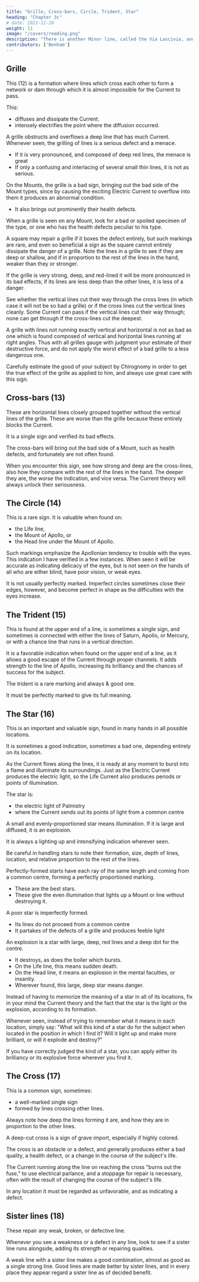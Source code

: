 ```yaml
---
title: "Grille, Cross-bars, Circle, Trident, Star"
heading: "Chapter 3c"
# date: 2021-11-20
weight: 11
image: "/covers/reading.png"
description: "There is another Minor line, called the Via Lascivia, and supposed to be a sister line to the Mercury line. But I consider it as a chance line, and so it does not have  fixed place among the Minor lines"
contributors: ['Benham']
---
```




## Grille 

This (12) is a formation where lines which cross each other to form a network or dam through which it is almost impossible for the Current to pass. <!-- ; as, for example, if an Electric Current were turned into a wire netting, when we know it would zigzag in every direction, be obstructed so it could not continue its passage, and would be forced to escape through the ends of each wire in the net. -->

This:
- diffuses and dissipate the Current.
- intensely electrifies the point where the diffusion occurred. 

A grille obstructs and overflows a deep line that has much Current. Whenever seen, the grilling of lines is a serious defect and a menace. 
- If it is very pronounced, and composed of deep red lines, the menace is great
- If only a confusing and interlacing of several small thin lines, it is not as serious. 

On the Mounts, the grille is a bad sign, bringing out the bad side of the Mount types, since by causing the exciting Electric Current to overflow into them it produces an abnormal condition. 
- It also brings out prominently their health defects.

<!--  Character Of The Lines - Defects, Repair, Strengthening Lines. Part 5 --> 

When a grille is seen on any Mount, look for a bad or spoiled specimen of the type, or one who has the health defects peculiar to his type. 

A square may repair a grille if it boxes the defect entirely, but such markings are rare, and even so beneficial a sign as the square cannot entirely dissipate the danger of a grille. Note the lines in a grille to see if they are deep or shallow, and if in proportion to the rest of the lines in the hand, weaker than they or stronger. 

If the grille is very strong, deep, and red-lined it will be more pronounced in its bad effects; if its lines are less deep than the other lines, it is less of a danger. 

See whether the vertical lines cut their way through the cross lines (in which case it will not be so bad a grille) or if the cross lines cut the vertical lines cleanly. Some Current can pass if the vertical lines cut their way through; none can get through if the cross-lines cut the deepest. 

A grille with lines not running exactly vertical and horizontal is not as bad as one which is found composed of vertical and horizontal lines running at right angles. Thus with all grilles gauge with judgment your estimate of their destructive force, and do not apply the worst effect of a bad grille to a less dangerous one. 

Carefully estimate the good of your subject by Chirognomy in order to get the true effect of the grille as applied to him, and always use great care with this sign. 


## Cross-bars (13)

These are horizontal lines closely grouped together without the vertical lines of the grille. These are worse than the grille because these entirely blocks the Current. <!--  and has no chance to escape except by overflowing the obstruction, and to do this it must first overflow the surrounding parts. I have given the name of Cross-bars to this marking, as I have often encountered -->

It is a single sign and verified its bad effects.

The cross-bars will bring out the bad side of a Mount, such as health defects, and fortunately are not often found. 

When you encounter this sign, see how strong and deep are the cross-lines, also how they compare with the rest of the lines in the hand. The deeper they are, the worse the indication, and vice versa. The Current theory will always unlock their seriousness. 


## The Circle (14)

This is a rare sign. It is valuable when found on:
- the Life line,
- the Mount of Apollo, or
- the Head line under the Mount of Apollo. 

Such markings emphasize the Apollonian tendency to trouble with the eyes. This indication I have verified in a few instances. When seen it will be accurate as indicating delicacy of the eyes, but is not seen on the hands of all who are either blind, have poor vision, or weak eyes.

It is not usually perfectly marked. Imperfect circles sometimes close their edges, however, and become perfect in shape as the difficulties with the eyes increase. 

<!-- Character Of The Lines Defects And Repair Individu 170 No. 13. Character Of The Lines Defects And Repair Individu 171 No. 14.  -->

## The Trident (15) 

This is found at the upper end of a line, is sometimes a single sign, and sometimes is connected with either the lines of Saturn, Apollo, or Mercury, or with a chance line that runs in a vertical direction. 

It is a favorable indication when found on the upper end of a line, as it allows a good escape of the Current through proper channels. It adds strength to the line of Apollo, increasing its brilliancy and the chances of success for the subject. 

The trident is a rare marking and always & good one.

It must be perfectly marked to give its full meaning.


## The Star (16)

This is an important and valuable sign, found in many hands in all possible locations. 

It is sometimes a good indication, sometimes a bad one, depending entirely on its location. 

As the Current flows along the lines, it is ready at any moment to burst into a flame and illuminate its surroundings. Just as the Electric Current produces the electric light, so the Life Current also produces periods or points of illumination.

The star is:
- the electric light of Palmistry
- where the Current sends out its points of light from a common centre

A small and evenly-proportioned star means illumination. If it is large and diffused, it is an explosion. 

It is always a lighting up and intensifying indication wherever seen. 

Be careful in handling stars to note their formation, size, depth of lines, location, and relative proportion to the rest of the lines. 

Perfectly-formed starts have each ray of the same length and coming from a common centre, forming a perfectly proportioned marking. 
- These are the best stars.
- These give the even illumination that lights up a Mount or line without destroying it. 

A poor star is imperfectly formed.
- Its lines do not proceed from a common centre
- It partakes of the defects of a grille and produces feeble light

An explosion is a star with large, deep, red lines and a deep dot for the centre.
- It destroys, as does the boiler which bursts. 
- On the Life line, this means sudden death. 
- On the Head line, it means an explosion in the mental faculties, or insanity.
- Wherever found, this large, deep star<!--  is excess, which --> means danger. 

Instead of having to memorize the meaning of a star in all of its locations, fix in your mind the Current theory and the fact that the star is the light or the explosion, according to its formation. 

Whenever seen, instead of trying to remember what it means in each location, simply say: "What will this kind of a star do for the subject when located in the position in which I find it?  Will it light up and make more brilliant, or will it explode and destroy?"

If you have correctly judged the kind of a star, you can apply either its brilliancy or its explosive force wherever you find it. <!-- to the location or line on which you find it. This is the only correct and at the same time simple way to read stars. It is such an important sign, and so often found, that you must be able to read it quickly and correctly whenever it is met.  -->

<!-- Only the general theory of the star is intended to be made plain here =  the application will be made to different lines and Mounts later. The star is the illumination, the electric light, making brilliant if a good one, but the danger signal or explosion if too large, deep cut, and red.  -->

<!-- Character Of The Lines Defects And Repair Individu 172 No. 15. Character Of The Lines Defects And Repair Individu 173 No. 16. Character Of The Lines Defects And Repair Individu 174 No. 17. Character Of The Lines Defects And Repair Individu 175 No. 18.  -->

## The Cross (17)

This is a common sign, sometimes:
- a well-marked single sign
- formed by lines crossing other lines. 

Always note how deep the lines forming it are, and how they are in proportion to the other lines. 

A deep-cut cross is a sign of grave import, especially if highly colored. 

The cross is an obstacle or a defect, and generally produces either a bad quality, a health defect, or a change in the course of the subject's life. 

The Current running along the line on reaching the cross "burns out the fuse," to use electrical parlance, and a stoppage for repair is necessary, often with the result of changing the course of the subject's life. 

In any location it must be regarded as unfavorable, and as indicating a defect. 



## Sister lines (18)

These repair any weak, broken, or defective line.  

Whenever you see a weakness or a defect in any line, look to see if a sister line runs alongside, adding its strength or repairing qualities. 

A weak line with a sister line makes a good combination, almost as good as a single strong line. Good lines are made better by sister lines, and in every place they appear regard a sister line as of decided benefit. 

<!-- The study of the general characteristics of the lines and signs of which this chapter treats is the keystone to the study of the individual lines and combinations. I have been explicit concerning each change in the lines, all defects, and the way individual signs are produced, as I wish to get the general theory of the Current well fixed in your mind. The application of this hypothesis to the individual lines makes it easy to read their innumerable variations, and it is only this conception of the Electric Current which will make it possible to reason out all of the possible combinations of lines you will be called upon to read. -->